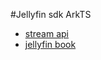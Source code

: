 #Jellyfin sdk ArkTS
* [stream api](https://api.jellyfin.org/#tag/Videos/operation/GetVideoStream)
* [jellyfin book](https://github.com/JellyBookOrg/JellyBook)